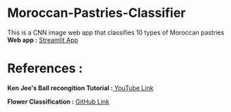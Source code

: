 # Moroccan-Pastries-Classifier
This is a CNN image web app that classifies 10 types of Moroccan pastries <br>
**Web app :** <a href="https://share.streamlit.io/ibraheem761/moroccan-pastries-classifier/app.py" target="_blank" aria-pressed="true"> Streamlit App</a> <br>

# References : 
**Ken Jee's Ball recongition Tutorial :**<a href="https://www.youtube.com/watch?v=vy-R4oUZaC8&t=676s&ab_channel=KenJee" target="_blank" aria-pressed="true"> YouTube Link</a> <br>
          
**Flower Classification :** <a href="https://github.com/TechyNilesh/Flower-Classification" target="_blank" aria-pressed="true">GitHub Link</a> 
